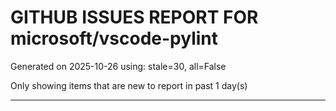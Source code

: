 
# GITHUB ISSUES REPORT FOR microsoft/vscode-pylint


Generated on 2025-10-26 using: stale=30, all=False


Only showing items that are new to report in past 1 day(s)


---




















